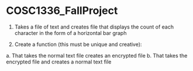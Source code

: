# COSC1336_FallProject

1. Takes a file of text and creates file that displays the count of each character in the form of a horizontal bar graph 

2. Create a function (this must be unique and creative):

  a. That takes the normal text file creates an encrypted file
  b. That takes the encrypted file and creates a normal text file 

